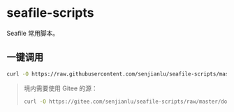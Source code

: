 # seafile-scripts
Seafile 常用脚本。

## 一键调用
```bash
curl -O https://raw.githubusercontent.com/senjianlu/seafile-scripts/master/download.sh && bash download.sh $seafile_share_link $file_name $password
```
> 境内需要使用 Gitee 的源：
> ```bash
> curl -O https://gitee.com/senjianlu/seafile-scripts/raw/master/download.sh && bash download.sh $seafile_share_link $file_name $password
> ```